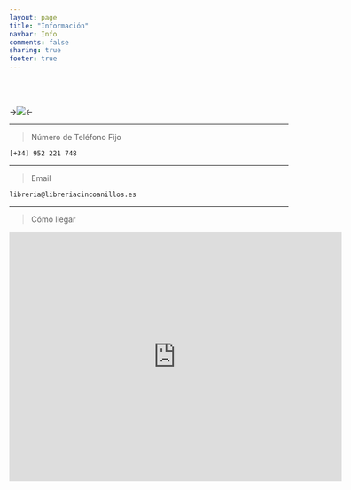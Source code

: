```yaml
---
layout: page
title: "Información"
navbar: Info
comments: false
sharing: true
footer: true
---
```


<br><br>

->![](http://i.imgur.com/CcsUBGg.jpg)<-

---

> Número de Teléfono Fijo

    [+34] 952 221 748

---

> Email

    libreria@libreriacincoanillos.es

---

> Cómo llegar

<center><iframe src="https://www.google.com/maps/embed?pb=!1m18!1m12!1m3!1d3197.9190597283978!2d-4.420167600000042!3d36.72450509999996!2m3!1f0!2f0!3f0!3m2!1i1024!2i768!4f13.1!3m3!1m2!1s0xd72f7bf07d3b301%3A0xed06aff5fef7dd56!2sCalle+Mariblanca%2C+6!5e0!3m2!1sen!2s!4v1395281483537" width="600" height="450" frameborder="0" style="border:0"></iframe></center>
